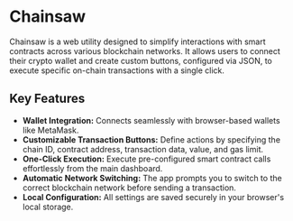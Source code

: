 # Chainsaw

Chainsaw is a web utility designed to simplify interactions with smart contracts across various blockchain networks. It allows users to connect their crypto wallet and create custom buttons, configured via JSON, to execute specific on-chain transactions with a single click.

## Key Features

- **Wallet Integration:** Connects seamlessly with browser-based wallets like MetaMask.
- **Customizable Transaction Buttons:** Define actions by specifying the chain ID, contract address, transaction data, value, and gas limit.
- **One-Click Execution:** Execute pre-configured smart contract calls effortlessly from the main dashboard.
- **Automatic Network Switching:** The app prompts you to switch to the correct blockchain network before sending a transaction.
- **Local Configuration:** All settings are saved securely in your browser's local storage.